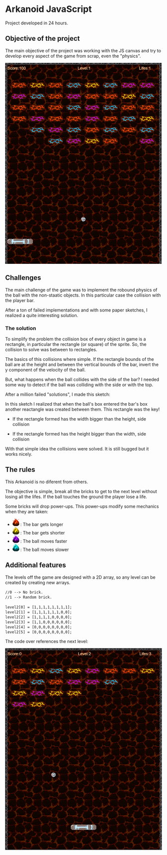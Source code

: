 # Arkanoid JavaScript

Project developed in 24 hours.


## Objective of the project

The main objective of the project was working with the JS canvas and try to develop every aspect of the game from scrap, even the "physics".

![](/images/screenshot1.png)

## Challenges

The main challenge of the game was to implement the robound physics of the ball with the non-staatic objects. In this particular case the collision with the player bar.

After a ton of failed implementations and with some paper sketches, I realized a quite interesting solution.

### The solution

To simplify the problem the collision box of every object in game is a rectangle, in particular the rectangle (or square) of the sprite. So, the collision to solve was between to rectangles.

The basics of this collisions where simple. If the rectangle bounds of the ball are at the height and between the vertical bounds of the bar, invert the y component of the velocity of the ball.

But, what happens when the ball collides with the side of the bar? I needed some way to detect if the ball was colliding with the side or with the top.

After a million failed "solutions", I made this sketch:



In this sketch I realized that when the ball's box entered the bar's box another reactangle was created between them. This rectangle was the key!

- If the rectangle formed has the width bigger than the height, side collision

- If the rectangle formed has the height bigger than the width, side collision

With that simple idea the collisions were solved. It is still bugged but it works nicely.

## The rules

This Arkanoid is no diferent from others. 

The objective is simple, break all the bricks to get to the next level without losing all the lifes. If the ball touches the ground the player lose a life.

Some bricks will drop power-ups. This power-ups modify some mechanics when they are taken:

- ![](/resources/power1.png)    : The bar gets longer
- ![](/resources/power2.png)    : The bar gets shorter
- ![](/resources/power3.png)    : The ball moves faster
- ![](/resources/power4.png)    : The ball moves slower

## Additional features

The levels off the game are designed with a 2D array, so any level can be created by creating new arrays.


```
//0 --> No brick.
//1 --> Random brick.

level2[0] = [1,1,1,1,1,1,1,1];
level2[1] = [1,1,1,1,1,1,0,0];
level2[2] = [1,1,1,1,0,0,0,0];
level2[3] = [1,1,0,0,0,0,0,0];
level2[4] = [0,0,0,0,0,0,0,0];
level2[5] = [0,0,0,0,0,0,0,0];
```
The code over references the next level:

![](/images/screenshot2.png) 



